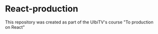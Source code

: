 # React-production

This repository was created as part of the UlbiTV's course "To production on React"
